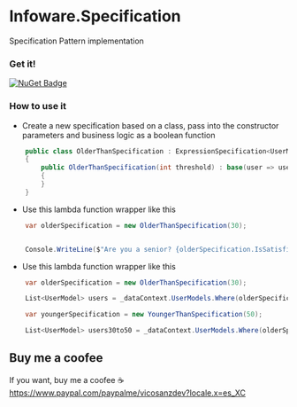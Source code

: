 # Infoware.Specification
 Specification Pattern implementation

### Get it!
[![NuGet Badge](https://buildstats.info/nuget/Infoware.Specification)](https://www.nuget.org/packages/Infoware.Specification/)

### How to use it
- Create a new specification based on a class, pass into the constructor parameters and business logic as a boolean function

```csharp
	public class OlderThanSpecification : ExpressionSpecification<UserModel>
    {
        public OlderThanSpecification(int threshold) : base(user => user.Age > threshold)
        {
        }
    }

```

- Use this lambda function wrapper like this

```csharp
	var olderSpecification = new OlderThanSpecification(30);


    Console.WriteLine($"Are you a senior? {olderSpecification.IsSatisfied(user)}");
```

- Use this lambda function wrapper like this

```csharp
	var olderSpecification = new OlderThanSpecification(30);

	List<UserModel> users = _dataContext.UserModels.Where(olderSpecification).ToList();

    var youngerSpecification = new YoungerThanSpecification(50);

    List<UserModel> users30to50 = _dataContext.UserModels.Where(olderSpecification.And(youngerSpecification).ToList();


```

## Buy me a coofee
If you want, buy me a coofee :coffee: https://www.paypal.com/paypalme/vicosanzdev?locale.x=es_XC

